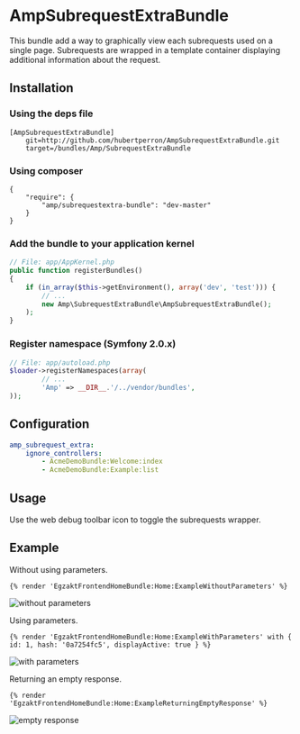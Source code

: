 AmpSubrequestExtraBundle
=================

This bundle add a way to graphically view each subrequests used on a single page. Subrequests are wrapped in a template container displaying additional information about the request.

## Installation

### Using the deps file

    [AmpSubrequestExtraBundle]
        git=http://github.com/hubertperron/AmpSubrequestExtraBundle.git
        target=/bundles/Amp/SubrequestExtraBundle

### Using composer

    {
        "require": {
            "amp/subrequestextra-bundle": "dev-master"
        }
    }

### Add the bundle to your application kernel

``` php
// File: app/AppKernel.php
public function registerBundles()
{
    if (in_array($this->getEnvironment(), array('dev', 'test'))) {
        // ...
        new Amp\SubrequestExtraBundle\AmpSubrequestExtraBundle();
    );
}
```

### Register namespace (Symfony 2.0.x)

``` php
// File: app/autoload.php
$loader->registerNamespaces(array(
        // ...
        'Amp' => __DIR__.'/../vendor/bundles',
));
```

## Configuration

``` yaml
amp_subrequest_extra:
    ignore_controllers:
        - AcmeDemoBundle:Welcome:index
        - AcmeDemoBundle:Example:list
```

## Usage

Use the web debug toolbar icon to toggle the subrequests wrapper.

## Example

Without using parameters.

``` twig
{% render 'EgzaktFrontendHomeBundle:Home:ExampleWithoutParameters' %}
```

![without parameters](http://raw.github.com/hubertperron/AmpSubrequestExtraBundle/master/Resources/doc/without_parameters.png)

Using parameters.

``` twig
{% render 'EgzaktFrontendHomeBundle:Home:ExampleWithParameters' with { id: 1, hash: '0a7254fc5', displayActive: true } %}
```

![with parameters](http://raw.github.com/hubertperron/AmpSubrequestExtraBundle/master/Resources/doc/with_parameters.png)

Returning an empty response.

``` twig
{% render 'EgzaktFrontendHomeBundle:Home:ExampleReturningEmptyResponse' %}
```

![empty response](https://raw.github.com/hubertperron/AmpSubrequestExtraBundle/master/Resources/doc/empty_response.png)


